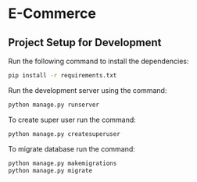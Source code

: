 # E-Commerce

## Project Setup for Development

Run the following command to install the dependencies:

```bash
pip install -r requirements.txt
```

Run the development server using the command:

```bash
python manage.py runserver
```

To create super user run the command:

```bash
python manage.py createsuperuser
```

To migrate database run the command:

```bash
python manage.py makemigrations
python manage.py migrate
```



